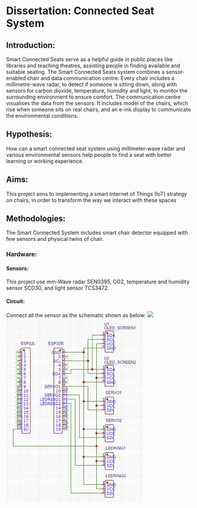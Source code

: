 # Dissertation: Connected Seat System
## Introduction: 
Smart Connected Seats serve as a helpful guide in public places like libraries and teaching theatres, assisting people in finding available and suitable seating. The Smart Connected Seats system combines a sensor-enabled chair and data communication centre. Every chair includes a millimetre-wave radar, to detect if someone is sitting down, along with sensors for carbon dioxide, temperature, humidity and light, to monitor the surrounding environment to ensure comfort. The communication centre visualises the data from the sensors. It includes model of the chairs, which rise when someone sits on real chairs, and an e-ink display to communicate the environmental conditions. 

## Hypothesis: 
How can a smart connected seat system using millimeter-wave radar and various environmental sensors help people to find a seat with better learning or working experience.

## Aims:
This project aims to implementing a smart Internet of Things (IoT) strategy on chairs, in order to transform the way we interact with these spaces

## Methodologies:
The Smart Connected System includes smart chair detector equipped with few sensors and physical twins of chair.

### Hardware:
#### Sensors:
This project use mm-Wave radar SEN0395, CO2, temperature and humidity sensor SCD30, and light sensor TCS3472.

#### Circuit:
Connect all the sensor as the schematic shown as below:
<img src="screens/Picture/SMART CHAIR DETECTOR CIRCUIT SCHEMATIC.png" height="500em" />
<img src="Picture/Communication Center Circuit Schematic.png" height="500em" />

